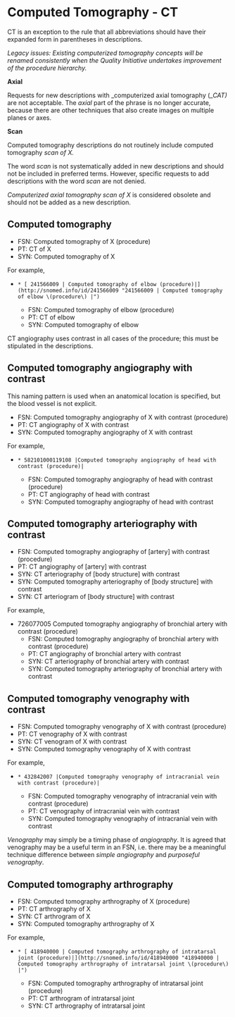 # Computed Tomography - CT

CT is an exception to the rule that all abbreviations should have their expanded form in parentheses in descriptions.

  

_Legacy issues: Existing computerized tomography concepts will be renamed consistently when the Quality Initiative undertakes improvement of the procedure hierarchy._

**Axial**

Requests for new descriptions with _computerized axial tomography (__CAT)_ are not acceptable. The  _axial_ part of the phrase is no longer accurate, because there are other techniques that also create images on multiple planes or axes. 

**Scan**

Computed tomography descriptions do not routinely include computed tomography _scan of X._

The word  _scan_ is not systematically added in new descriptions and should not be included in preferred terms. However, specific requests to add descriptions with the word  _scan_ are not denied. 

 _Computerized axial tomography scan_ _of X_ is considered obsolete and should not be added as a new description. 

## Computed tomography

  * FSN: Computed tomography of X (procedure)
  * PT: CT of X
  * SYN: Computed tomography of X

For example,

  *     * [ 241566009 | Computed tomography of elbow (procedure)|](http://snomed.info/id/241566009 "241566009 | Computed tomography of elbow \(procedure\) |")
      * FSN:  Computed tomography of elbow (procedure)
      * PT: CT of elbow
      * SYN: Computed tomography of elbow

CT angiography uses contrast in all cases of the procedure; this must be stipulated in the descriptions.

## Computed tomography angiography with contrast

This naming pattern is used when an anatomical location is specified, but the blood vessel is not explicit. 

  * FSN: Computed tomography angiography of X with contrast (procedure)
  * PT: CT angiography of X with contrast
  * SYN: Computed tomography angiography of X with contrast

For example,

  *     * 582101000119108 |Computed tomography angiography of head with contrast (procedure)|
      * FSN: Computed tomography angiography of head with contrast (procedure)
      * PT: CT angiography of head with contrast 
      * SYN: Computed tomography angiography of head with contrast 

## Computed tomography arteriography with contrast

  * FSN: Computed tomography angiography of [artery] with contrast (procedure)
  * PT: CT angiography of [artery] with contrast
  * SYN: CT arteriography of [body structure] with contrast
  * SYN: Computed tomography arteriography of [body structure] with contrast
  * SYN: CT arteriogram of [body structure] with contrast

For example,

  * 726077005 Computed tomography angiography of bronchial artery with contrast (procedure)
    * FSN: Computed tomography angiography of bronchial artery with contrast (procedure)
    * PT: CT angiography of bronchial artery with contrast
    * SYN: CT arteriography of bronchial artery with contrast
    * SYN: Computed tomography arteriography of bronchial artery with contrast

## Computed tomography venography with contrast 

  * FSN: Computed tomography venography of X with contrast (procedure)
  * PT: CT venography of X with contrast 
  * SYN: CT venogram of X with contrast 
  * SYN: Computed tomography venography of X with contrast 

For example,

  *     * 432842007 |Computed tomography venography of intracranial vein with contrast (procedure)|
      * FSN: Computed tomography venography of intracranial vein with contrast (procedure)
      * PT: CT venography of intracranial vein with contrast
      * SYN: Computed tomography venography of intracranial vein with contrast

 _Venography_ may simply be a timing phase of _angiography_. It is agreed that venography may be a useful term in an FSN, i.e. there may be a meaningful technique difference between _simple angiography_ and _purposeful venography_.

## Computed tomography arthrography 

  * FSN: Computed tomography arthrography of X (procedure)
  * PT: CT arthrography of X
  * SYN: CT arthrogram of X
  * SYN: Computed tomography arthrography of X

For example,

  *     * [ 418940000 | Computed tomography arthrography of intratarsal joint (procedure)|](http://snomed.info/id/418940000 "418940000 | Computed tomography arthrography of intratarsal joint \(procedure\) |")
      * FSN: Computed tomography arthrography of intratarsal joint (procedure)
      * PT: CT arthrogram of intratarsal joint 
      * SYN: CT arthrography of intratarsal joint

